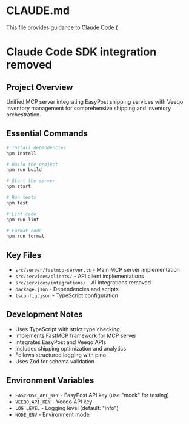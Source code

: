 # CLAUDE.md

This file provides guidance to Claude Code (

# Claude Code SDK integration removed

## Project Overview

Unified MCP server integrating EasyPost shipping services with Veeqo inventory management for comprehensive shipping and inventory orchestration.

## Essential Commands

```bash
# Install dependencies
npm install

# Build the project
npm run build

# Start the server
npm start

# Run tests
npm test

# Lint code
npm run lint

# Format code
npm run format
```

## Key Files

- `src/server/fastmcp-server.ts` - Main MCP server implementation
- `src/services/clients/` - API client implementations
- `src/services/integrations/` - AI integrations removed
- `package.json` - Dependencies and scripts
- `tsconfig.json` - TypeScript configuration

## Development Notes

- Uses TypeScript with strict type checking
- Implements FastMCP framework for MCP server
- Integrates EasyPost and Veeqo APIs
- Includes shipping optimization and analytics
- Follows structured logging with pino
- Uses Zod for schema validation

## Environment Variables

- `EASYPOST_API_KEY` - EasyPost API key (use "mock" for testing)
- `VEEQO_API_KEY` - Veeqo API key
- `LOG_LEVEL` - Logging level (default: "info")
- `NODE_ENV` - Environment mode
